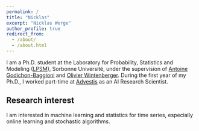 ```yaml
---
permalink: /
title: "Nicklas"
excerpt: "Nicklas Werge"
author_profile: true
redirect_from: 
  - /about/
  - /about.html
---
```


<!-- I am a postdoc in the Data Science and Statistics ([DSS](https://dss.sdu.dk)) Group at the Department of Mathematics and Computer Science ([IMADA](https://www.sdu.dk/en/om_sdu/institutter_centre/imada_matematik_og_datalogi)), University of Southern Denmark ([SDU](https://www.sdu.dk/en)).
I did my Ph.D. at the Laboratory for Probability, Statistics, and Modeling ([LPSM](https://www.lpsm.paris)), Sorbonne Université, under the supervision of [Antoine Godichon-Baggioni](http://godichon.perso.math.cnrs.fr) and [Olivier Wintenberger](http://wintenberger.fr). During the first year of my Ph.D., I also worked part-time at [Advestis](https://www.advestis.com) as an AI Research Scientist.-->
I am a Ph.D. student at the Laboratory for Probability, Statistics and Modeling ([LPSM](https://www.lpsm.paris)), Sorbonne Université, under the supervision of [Antoine Godichon-Baggioni](http://godichon.perso.math.cnrs.fr) and [Olivier Wintenberger](http://wintenberger.fr). During the first year of my Ph.D., I worked part-time at [Advestis](https://www.advestis.com) as an AI Research Scientist. <!--I received my master's degree in mathematics-economics at the [University of Copenhagen](https://www.ku.dk/english/) in 2016. After my master's, I was at [Nordea Asset Management](https://www.nordeaassetmanagement.com) for three years as a quantitative analyst.-->

## Research interest
I am interested in machine learning and statistics for time series, especially online learning and stochastic algorithms.

